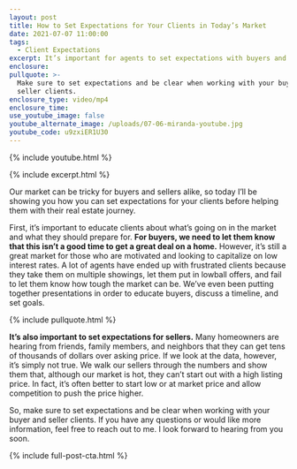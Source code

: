 ```yaml
---
layout: post
title: How to Set Expectations for Your Clients in Today’s Market
date: 2021-07-07 11:00:00
tags:
  - Client Expectations
excerpt: It’s important for agents to set expectations with buyers and sellers.
enclosure:
pullquote: >-
  Make sure to set expectations and be clear when working with your buyer and
  seller clients. 
enclosure_type: video/mp4
enclosure_time:
use_youtube_image: false
youtube_alternate_image: /uploads/07-06-miranda-youtube.jpg
youtube_code: u9zxiER1U30
---
```

{% include youtube.html %}

{% include excerpt.html %}

Our market can be tricky for buyers and sellers alike, so today I’ll be showing you how you can set expectations for your clients before helping them with their real estate journey.

First, it’s important to educate clients about what’s going on in the market and what they should prepare for. **For buyers, we need to let them know that this isn’t a good time to get a great deal on a home.** However, it’s still a great market for those who are motivated and looking to capitalize on low interest rates. A lot of agents have ended up with frustrated clients because they take them on multiple showings, let them put in lowball offers, and fail to let them know how tough the market can be. We’ve even been putting together presentations in order to educate buyers, discuss a timeline, and set goals.

{% include pullquote.html %}

**It’s also important to set expectations for sellers.** Many homeowners are hearing from friends, family members, and neighbors that they can get tens of thousands of dollars over asking price. If we look at the data, however, it’s simply not true. We walk our sellers through the numbers and show them that, although our market is hot, they can’t start out with a high listing price. In fact, it’s often better to start low or at market price and allow competition to push the price higher.

So, make sure to set expectations and be clear when working with your buyer and seller clients. If you have any questions or would like more information, feel free to reach out to me. I look forward to hearing from you soon.

{% include full-post-cta.html %}

